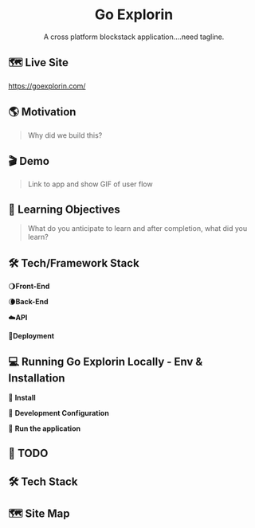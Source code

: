 <h1 align="center">Go Explorin</h1>
<p align="center">A cross platform blockstack application....need tagline.</p>

## 🗺 Live Site
<a target="_blank" href="https://goexplorin.com/">https://goexplorin.com/</a>

## 🌎 Motivation
> Why did we build this?

## 🎬 Demo
> Link to app and show GIF of user flow

## 🔬 Learning Objectives
> What do you anticipate to learn and after completion, what did you learn?

## 🛠 Tech/Framework Stack
  🌖<b>Front-End</b>

  🌘<b>Back-End</b>

  ☁️<b>API</b>
  
  🚀<b>Deployment</b>

## 💻 Running Go Explorin Locally - Env & Installation

  🔨 <b>Install</b>

  🔨 <b>Development Configuration</b>

  🔨 <b>Run the application</b>

## 🚧 TODO

## 🛠 Tech Stack

## 🗺 Site Map